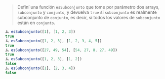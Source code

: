 > Definí una función `esSubconjunto` que tome por parámetro dos arrays, `subconjunto` y `conjunto`, y devuelva `true` si `subconjunto` es realmente subconjunto de `conjunto`, es decir, si todos los valores de `subconjunto` están en `conjunto`.
>
```javascript
ム esSubconjunto([1], [1, 2, 3])
true
ム esSubconjunto([1, 2, 3], [1, 2, 3, 4, 5])
true
ム esSubconjunto([27, 49, 54], [54, 27, 8, 27, 49])
true
ム esSubconjunto([1, 2, 3], [1, 2])
false
ム esSubconjunto([1], [2, 3, 4])
false